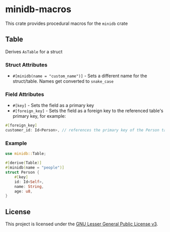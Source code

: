 # minidb-macros

This crate provides procedural macros for the `minidb` crate

## Table

Derives `AsTable` for a struct

### Struct Attributes

* `#[minidb(name = "custom_name")]` - Sets a different name for the struct/table. Names get converted to `snake_case`

### Field Attributes

* `#[key]` - Sets the field as a primary key
* `#[foreign_key]` - Sets the field as a foreign key to the referenced table's primary key, for example:

```rust
#[foreign_key]
customer_id: Id<Person>, // references the primary key of the Person table
```

### Example

```rust
use minidb::Table;

#[derive(Table)]
#[minidb(name = "people")]
struct Person {
    #[key]
    id: Id<Self>,
    name: String,
    age: u8,
}
```

## License

This project is licensed under the [GNU Lesser General Public License v3](https://www.gnu.org/licenses/lgpl-3.0.en.html).
